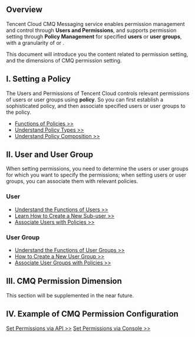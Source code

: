 ﻿## Overview

Tencent Cloud CMQ Messaging service enables permission management and control through **Users and Permissions**, and supports permission setting through **Policy Management** for specified **users** or **user groups**, with a granularity of <API> or <API Set>.

This document will introduce you the content related to permission setting, and the dimensions of CMQ permission setting.

## Ⅰ. Setting a Policy

The Users and Permissions of Tencent Cloud controls relevant permissions of users or user groups using **policy**. So you can first establish a sophisticated policy, and then associate specified users or user groups to the policy.

- [Functions of Policies >>](https://cloud.tencent.com/document/product/378/4513#.E7.AD.96.E7.95.A5.E7.9A.84.E4.BD.9C.E7.94.A8)
- [Understand Policy Types >>](https://cloud.tencent.com/document/product/378/4513#.E7.AD.96.E7.95.A5.E7.B1.BB.E5.9E.8B)
- [Understand Policy Composition >>](https://cloud.tencent.com/document/product/378/4513#.E7.AD.96.E7.95.A5.E7.BB.84.E6.88.90)

## Ⅱ. User and User Group

When setting permissions, you need to determine the users or user groups for which you want to specify the permissions; when setting users or user groups, you can associate them with relevant policies.

### User

- [Understand the Functions of Users >>](https://cloud.tencent.com/document/product/378/4509#.E7.94.A8.E6.88.B7.E7.AE.A1.E7.90.86.E7.9A.84.E4.BD.9C.E7.94.A8)
- [Learn How to Create a New Sub-user >>](https://cloud.tencent.com/document/product/378/4509#.E5.A6.82.E4.BD.95.E6.96.B0.E5.BB.BA.E5.AD.90.E7.94.A8.E6.88.B7)
- [Associate Users with Policies >>](https://cloud.tencent.com/document/product/378/4513#.E5.85.B3.E8.81.94.E7.AD.96.E7.95.A5)

### User Group

- [Understand the Functions of User Groups >>](https://cloud.tencent.com/document/product/378/4510#.E7.94.A8.E6.88.B7.E7.BB.84.E7.9A.84.E4.BD.9C.E7.94.A8)
- [How to Create a New User Group >>](https://cloud.tencent.com/document/product/378/4510#.E5.A6.82.E4.BD.95.E6.96.B0.E5.BB.BA.E7.94.A8.E6.88.B7.E7.BB.84)
- [Associate User Groups with Policies >>](https://cloud.tencent.com/document/product/378/4513#.E7.94.A8.E6.88.B7.E7.BB.84.E5.85.B3.E8.81.94.E7.AD.96.E7.95.A5)

## Ⅲ. CMQ Permission Dimension
This section will be supplemented in the near future.

## Ⅳ. Example of CMQ Permission Configuration

[Set Permissions via API >>](/document/product/406/8619)
[Set Permissions via Console >>](/document/product/406/8620)




